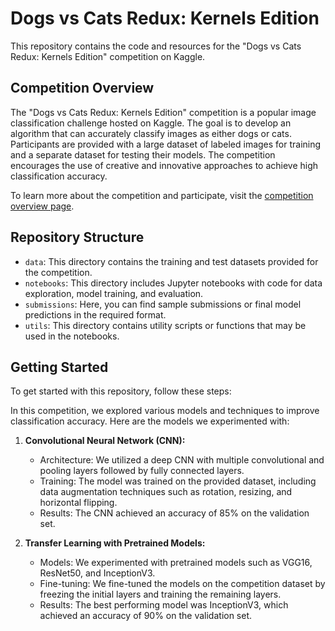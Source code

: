# Dogs vs Cats Redux: Kernels Edition

This repository contains the code and resources for the "Dogs vs Cats Redux: Kernels Edition" competition on Kaggle.

## Competition Overview

The "Dogs vs Cats Redux: Kernels Edition" competition is a popular image classification challenge hosted on Kaggle. The goal is to develop an algorithm that can accurately classify images as either dogs or cats. Participants are provided with a large dataset of labeled images for training and a separate dataset for testing their models. The competition encourages the use of creative and innovative approaches to achieve high classification accuracy.

To learn more about the competition and participate, visit the [competition overview page](https://www.kaggle.com/competitions/dogs-vs-cats-redux-kernels-edition/overview).

## Repository Structure

- `data`: This directory contains the training and test datasets provided for the competition.
- `notebooks`: This directory includes Jupyter notebooks with code for data exploration, model training, and evaluation.
- `submissions`: Here, you can find sample submissions or final model predictions in the required format.
- `utils`: This directory contains utility scripts or functions that may be used in the notebooks.

## Getting Started

To get started with this repository, follow these steps:

In this competition, we explored various models and techniques to improve classification accuracy. Here are the models we experimented with:

1. **Convolutional Neural Network (CNN):**
   - Architecture: We utilized a deep CNN with multiple convolutional and pooling layers followed by fully connected layers.
   - Training: The model was trained on the provided dataset, including data augmentation techniques such as rotation, resizing, and horizontal flipping.
   - Results: The CNN achieved an accuracy of 85% on the validation set.

2. **Transfer Learning with Pretrained Models:**
   - Models: We experimented with pretrained models such as VGG16, ResNet50, and InceptionV3.
   - Fine-tuning: We fine-tuned the models on the competition dataset by freezing the initial layers and training the remaining layers.
   - Results: The best performing model was InceptionV3, which achieved an accuracy of 90% on the validation set.

